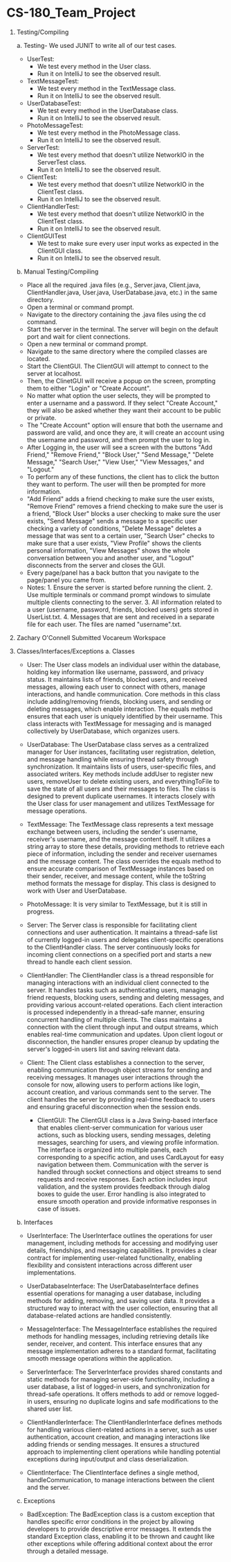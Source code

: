 # CS-180_Team_Project
1. Testing/Compiling
   
   a. Testing- We used JUNIT to write all of our test cases.
      - UserTest:
           - We test every method in the User class.
           - Run it on IntelliJ to see the observed result.
      - TextMessageTest:
           - We test every method in the TextMessage class.
           - Run it on IntelliJ to see the observed result.
      - UserDatabaseTest:
           - We test every method in the UserDatabase class.
           - Run it on IntelliJ to see the observed result.
      - PhotoMessageTest:
           - We test every method in the PhotoMessage class.
           - Run it on IntelliJ to see the observed result.
      - ServerTest:
           - We test every method that doesn't utilize NetworkIO in the ServerTest class.
           - Run it on IntelliJ to see the observed result.
      - ClientTest:
           - We test every method that doesn't utilize NetworkIO in the ClientTest class.
           - Run it on IntelliJ to see the observed result.
      - ClientHandlerTest:
           - We test every method that doesn't utilize NetworkIO in the ClientTest class.
           - Run it on IntelliJ to see the observed result.
      - ClientGUITest
           - We test to make sure every user input works as expected in the ClientGUI class.
           - Run it on IntelliJ to see the observed result.
             
   b. Manual Testing/Compiling
      - Place all the required .java files (e.g., Server.java, Client.java, ClientHandler.java, User.java, UserDatabase.java, etc.) in the same directory.
      - Open a terminal or command prompt.
      - Navigate to the directory containing the .java files using the cd command.
      - Start the server in the terminal. The server will begin on the default port and wait for client connections.
      - Open a new terminal or command prompt.
      - Navigate to the same directory where the compiled classes are located.
      - Start the ClientGUI. The ClientGUI will attempt to connect to the server at localhost.
      - Then, the ClinetGUI will receive a popup on the screen, prompting them to either "Login" or "Create Account".
      - No matter what option the user selects, they will be prompted to enter a username and a password. If they select "Create Account," they will also be asked whether they want their account to be public or private.
      - The "Create Account" option will ensure that both the username and password are valid, and once they are, it will create an account using the username and password, and then prompt the user to log in.
      - After Logging in, the user will see a screen with the buttons "Add Friend," "Remove Friend," "Block User," "Send Message," "Delete Message," "Search User," "View User," "View Messages," and "Logout."
      - To perform any of these functions, the client has to click the button they want to perform. The user will then be prompted for more information.
      - "Add Friend" adds a friend checking to make sure the user exists, "Remove Friend" removes a friend checking to make sure the user is a friend, "Block User" blocks a user checking to make sure the user exists, "Send Message" sends a message to a specific user checking a variety of conditions, "Delete Message" deletes a message that was sent to a certain user, "Search User" checks to make sure that a user exists, "View Profile" shows the clients personal information, "View Messages" shows the whole conversation between you and another user, and "Logout" disconnects from the server and closes the GUI.
      - Every page/panel has a back button that you navigate to the page/panel you came from.
      - Notes: 1. Ensure the server is started before running the client. 2. Use multiple terminals or command prompt windows to simulate multiple clients connecting to the server. 3. All information related to a user (username, password, friends, blocked users) gets stored in UserList.txt. 4. Messages that are sent and received in a separate file for each user. The files are named "username".txt.     
2. Zachary O'Connell Submitted Vocareum Workspace
3. Classes/Interfaces/Exceptions
    a. Classes 
     - User:
       The User class models an individual user within the database, holding key information like username, password, and privacy status. It maintains lists of friends, blocked users, and received messages, allowing each user to connect with others, manage interactions, and handle communication. Core methods in this class include adding/removing friends, blocking users, and sending or deleting messages, which enable interaction. The equals method ensures that each user is uniquely identified by their username. This class interacts with TextMessage for messaging and is managed collectively by UserDatabase, which organizes users.

     - UserDatabase:
       The UserDatabase class serves as a centralized manager for User instances, facilitating user registration, deletion, and message handling while ensuring thread safety through synchronization. It maintains lists of users, user-specific files, and associated writers. Key methods include addUser to register new users, removeUser to delete existing users, and everythingToFile to save the state of all users and their messages to files. The class is designed to prevent duplicate usernames. It interacts closely with the User class for user management and utilizes TextMessage for message operations.
       
     - TextMessage:
       The TextMessage class represents a text message exchange between users, including the sender's username, receiver's username, and the message content itself. It utilizes a string array to store these details, providing methods to retrieve each piece of information, including the sender and receiver usernames and the message content. The class overrides the equals method to ensure accurate comparison of TextMessage instances based on their sender, receiver, and message content, while the toString method formats the message for display. This class is designed to work with User and UserDatabase.
       
     - PhotoMessage:
        It is very similar to TextMessage, but it is still in progress.
       
     - Server:
       The Server class is responsible for facilitating client connections and user authentication. It maintains a thread-safe list of currently logged-in users and delegates client-specific operations to the ClientHandler class. The server continuously looks for incoming client connections on a specified port and starts a new thread to handle each client session.
       
     - ClientHandler:
       The ClientHandler class is a thread responsible for managing interactions with an individual client connected to the server. It handles tasks such as authenticating users, managing friend requests, blocking users, sending and deleting messages, and providing various account-related operations. Each client interaction is processed independently in a thread-safe manner, ensuring concurrent handling of multiple clients. The class maintains a connection with the client through input and output streams, which enables real-time communication and updates. Upon client logout or disconnection, the handler ensures proper cleanup by updating the server's logged-in users list and saving relevant data.
       
     - Client:
       The Client class establishes a connection to the server, enabling communication through object streams for sending and receiving messages. It manages user interactions through the console for now, allowing users to perform actions like login, account creation, and various commands sent to the server. The client handles the server by providing real-time feedback to users and ensuring graceful disconnection when the session ends.

       - ClientGUI:
         The ClientGUI class is a Java Swing-based interface that enables client-server communication for various user actions, such as blocking users, sending messages, deleting messages, searching for users, and viewing profile information. The interface is organized into multiple panels, each corresponding to a specific action, and uses CardLayout for easy navigation between them. Communication with the server is handled through socket connections and object streams to send requests and receive responses. Each action includes input validation, and the system provides feedback through dialog boxes to guide the user. Error handling is also integrated to ensure smooth operation and provide informative responses in case of issues.
         
   b. Interfaces
     - UserInterface:
       The UserInterface outlines the operations for user management, including methods for accessing and modifying user details, friendships, and messaging capabilities. It provides a clear contract for implementing user-related functionality, enabling flexibility and consistent interactions across different user implementations.
       
     - UserDatabaseInterface:
       The UserDatabaseInterface defines essential operations for managing a user database, including methods for adding, removing, and saving user data. It provides a structured way to interact with the user collection, ensuring that all database-related actions are handled consistently.
   
     - MessageInterface:
       The MessageInterface establishes the required methods for handling messages, including retrieving details like sender, receiver, and content. This interface ensures that any message implementation adheres to a standard format, facilitating smooth message operations within the application.

     - ServerInterface:
       The ServerInterface provides shared constants and static methods for managing server-side functionality, including a user database, a list of logged-in users, and synchronization for thread-safe operations. It offers methods to add or remove logged-in users, ensuring no duplicate logins and safe modifications to the shared user list.
     - ClientHandlerInterface:
       The ClientHandlerInterface defines methods for handling various client-related actions in a server, such as user authentication, account creation, and managing interactions like adding friends or sending messages. It ensures a structured approach to implementing client operations while handling potential exceptions during input/output and class deserialization.
     - ClientInterface:
       The ClientInterface defines a single method, handleCommunication, to manage interactions between the client and the server.
       
   c. Exceptions
     - BadException:
       The BadException class is a custom exception that handles specific error conditions in the project by allowing developers to provide descriptive error messages. It extends the standard Exception class, enabling it to be thrown and caught like other exceptions while offering additional context about the error through a detailed message.
       







   

